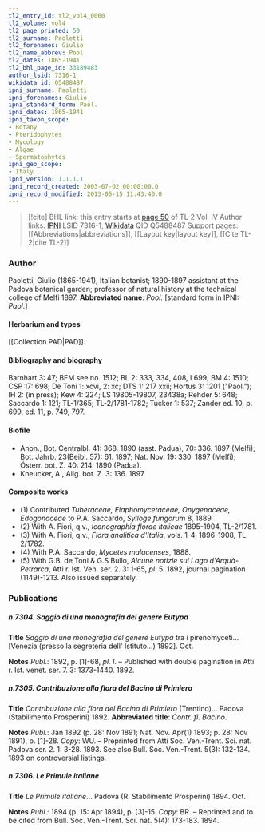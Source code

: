 ```yaml
---
tl2_entry_id: tl2_vol4_0060
tl2_volume: vol4
tl2_page_printed: 50
tl2_surname: Paoletti
tl2_forenames: Giulio
tl2_name_abbrev: Pool.
tl2_dates: 1865-1941
tl2_bhl_page_id: 33189483
author_lsid: 7316-1
wikidata_id: Q5488487
ipni_surname: Paoletti
ipni_forenames: Giulio
ipni_standard_form: Paol.
ipni_dates: 1865-1941
ipni_taxon_scope: 
- Botany
- Pteridophytes
- Mycology
- Algae
- Spermatophytes
ipni_geo_scope: 
- Italy
ipni_version: 1.1.1.1
ipni_record_created: 2003-07-02 00:00:00.0
ipni_record_modified: 2013-05-15 11:43:40.0
---
```


> [!cite] BHL link: this entry starts at [page 50](https://www.biodiversitylibrary.org/page/33189483) of TL-2 Vol. IV
> Author links: [IPNI](https://www.ipni.org/a/7316-1) LSID 7316-1, [Wikidata](https://www.wikidata.org/wiki/Q5488487) QID Q5488487
> Support pages: [[Abbreviations|abbreviations]], [[Layout key|layout key]], [[Cite TL-2|cite TL-2]]

### Author

Paoletti, Giulio (1865-1941), Italian botanist; 1890-1897 assistant at the Padova botanical garden; professor of natural history at the technical college of Melfi 1897. 
**Abbreviated name**: *Pool.* \[standard form in IPNI: *Paol.*\]

#### Herbarium and types

[[Collection PAD|PAD]].

#### Bibliography and biography

Barnhart 3: 47; BFM see no. 1512; BL 2: 333, 334, 408, I 699; BM 4: 1510; CSP 17: 698; De Toni 1: xcvi, 2: xc; DTS 1: 217 xxii; Hortus 3: 1201 ("Paol."); IH 2: (in press); Kew 4: 224; LS 19805-19807, 23438a; Rehder 5: 648; Saccardo 1: 121; TL-1/365; TL-2/1781-1782; Tucker 1: 537; Zander ed. 10, p. 699, ed. 11, p. 749, 797.

#### Biofile

- Anon., Bot. Centralbl. 41: 368. 1890 (asst. Padua), 70: 336. 1897 (Melfi); Bot. Jahrb. 23(Beibl. 57): 61. 1897; Nat. Nov. 19: 330. 1897 (Melfi); Österr. bot. Z. 40: 214. 1890 (Padua).
- Kneucker, A., Allg. bot. Z. 3: 136. 1897.

#### Composite works

- (1) Contributed *Tuberaceae, Elaphomycetaceae, Onygenaceae, Edogonaceae* to P.A. Saccardo, *Sylloge fungorum* 8, 1889.
- (2) With A. Fiori, q.v., *Iconographia florae italicae* 1895-1904, TL-2/1781.
- (3) With A. Fiori, q.v., *Flora analitica d'Italia*, vols. 1-4, 1896-1908, TL-2/1782.
- (4) With P.A. Saccardo, *Mycetes malacenses*, 1888.
- (5) With G.B. de Toni & G.S Bullo, *Alcune notizie sul Lago d'Arquà-Petrarca*, Atti r. Ist. Ven. ser. 2. 3: 1-65, *pl*. 5. 1892, journal pagination (1149)-1213. Also issued separately.

### Publications

##### n.7304. Saggio di una monografia del genere Eutypa

**Title**
*Saggio di una monografia del genere Eutypa* tra i pirenomyceti... \[Venezia (presso la segreteria dell' Istituto...) 1892\]. Oct.

**Notes**
*Publ*.: 1892, p. \[1\]-68, *pl. I.* – Published with double pagination in Atti r. Ist. venet. ser. 7. 3: 1373-1440. 1892.

##### n.7305. Contribuzione alla flora del Bacino di Primiero

**Title**
*Contribuzione alla flora del Bacino di Primiero* (Trentino)... Padova (Stabilimento Prosperini) 1892.
**Abbreviated title**: *Contr. fl. Bacino*.

**Notes**
*Publ*.: Jan 1892 (p. 28: Nov 1891; Nat. Nov. Apr(1) 1893; p. 28: Nov 1891), p. \[1\]-28.
*Copy*: WU. – Preprinted from Atti Soc. Ven.-Trent. Sci. nat. Padova ser. 2. 1: 3-28. 1893. See also Bull. Soc. Ven.-Trent. 5(3): 132-134. 1893 on controversial listings.

##### n.7306. Le Primule italiane

**Title**
*Le Primule italiane*... Padova (R. Stabilimento Prosperini) 1894. Oct.

**Notes**
*Publ*.: 1894 (p. 15: Apr 1894), p. \[3\]-15. *Copy*: BR. – Reprinted and to be cited from Bull. Soc. Ven.-Trent. Sci. nat. 5(4): 173-183. 1894.

